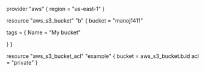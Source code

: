 provider "aws" {
  region = "us-east-1"
}

  resource "aws_s3_bucket" "b" {
  bucket = "manoj1411"

  tags = {
    Name        = "My bucket"
    
  }
}

resource "aws_s3_bucket_acl" "example" {
  bucket = aws_s3_bucket.b.id
  acl    = "private"
}
